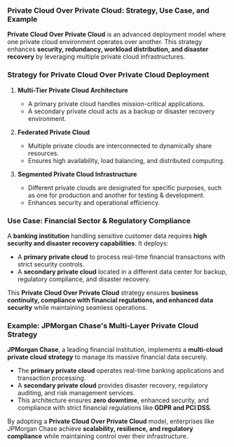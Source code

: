 ### **Private Cloud Over Private Cloud: Strategy, Use Case, and Example**  

**Private Cloud Over Private Cloud** is an advanced deployment model where one private cloud environment operates over another. This strategy enhances **security, redundancy, workload distribution, and disaster recovery** by leveraging multiple private cloud infrastructures.  

### **Strategy for Private Cloud Over Private Cloud Deployment**  

1. **Multi-Tier Private Cloud Architecture**  
   - A primary private cloud handles mission-critical applications.  
   - A secondary private cloud acts as a backup or disaster recovery environment.  

2. **Federated Private Cloud**  
   - Multiple private clouds are interconnected to dynamically share resources.  
   - Ensures high availability, load balancing, and distributed computing.  

3. **Segmented Private Cloud Infrastructure**  
   - Different private clouds are designated for specific purposes, such as one for production and another for testing & development.  
   - Enhances security and operational efficiency.  

### **Use Case: Financial Sector & Regulatory Compliance**  

A **banking institution** handling sensitive customer data requires **high security and disaster recovery capabilities**. It deploys:  
- A **primary private cloud** to process real-time financial transactions with strict security controls.  
- A **secondary private cloud** located in a different data center for backup, regulatory compliance, and disaster recovery.  

This **Private Cloud Over Private Cloud** strategy ensures **business continuity, compliance with financial regulations, and enhanced data security** while maintaining seamless operations.  

### **Example: JPMorgan Chase's Multi-Layer Private Cloud Strategy**  

**JPMorgan Chase**, a leading financial institution, implements a **multi-cloud private cloud strategy** to manage its massive financial data securely.  
- The **primary private cloud** operates real-time banking applications and transaction processing.  
- A **secondary private cloud** provides disaster recovery, regulatory auditing, and risk management services.  
- This architecture ensures **zero downtime**, enhanced security, and compliance with strict financial regulations like **GDPR and PCI DSS**.  

By adopting a **Private Cloud Over Private Cloud** model, enterprises like JPMorgan Chase achieve **scalability, resilience, and regulatory compliance** while maintaining control over their infrastructure.
